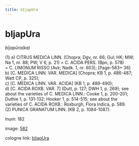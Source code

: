 ```yaml
---
title: bIjapUra
---
```


# bIjapUra

<i>bījapūra(ka)</i>  <div n="P" />(1) a) <bot>CITRUS MEDICA LINN.</bot> (Chopra; Dgv, nr. 66; Gul; HK; MW; <div n="lb" />Na 1, nr. 88; PW; V 6, p. 21) = <bot>C. ACIDA PERS.</bot> (Bpn, p. 578) <div n="lb" />= <bot>C. LIMONUM RISSO</bot> (Avk; Nadk. 1, nr. 603); [Page-583+ 36] <div n="lb" />b) [<bot>C. MEDICA LINN. VAR. MEDICA</bot>] (Chopra; KB 1, p. 486-487; <div n="lb" />Watt CP, p. 325); <div n="lb" />c) [<bot>C. MEDICA LINN. VAR. ACIDA</bot>] (KB 1, p. 489-490); <div n="lb" />d) [<bot>C. ACIDA ROXB. VAR.</bot> 7] (Dutt, p. 127; DWH 1, p. 269); see <div n="lb" />about the varieties of <bot>C. MEDICA LINN.</bot>: Cooke 1, p. 200-201; <div n="lb" />Duthie 1, p. 131-132; Hooker 1, p. 514-515; see about the <div n="lb" />varieties of <bot>C. ACIDA ROXB.</bot>: Roxburgh, Flora Indica, p. 589. <div n="P" />(2) <bot>PUNICA GRANATUM LINN.</bot> (KB 2, p. 1084-1087).

lnum: 182

image: [582](https://www.sanskrit-lexicon.uni-koeln.de/scans/csl-apidev/servepdf.php?dict=snp&page=582)

cologne link: [bIjapUra](https://sanskrit-lexicon.uni-koeln.de/scans/csl-apidev/getword.php?dict=snp&key=bIjapUra)


